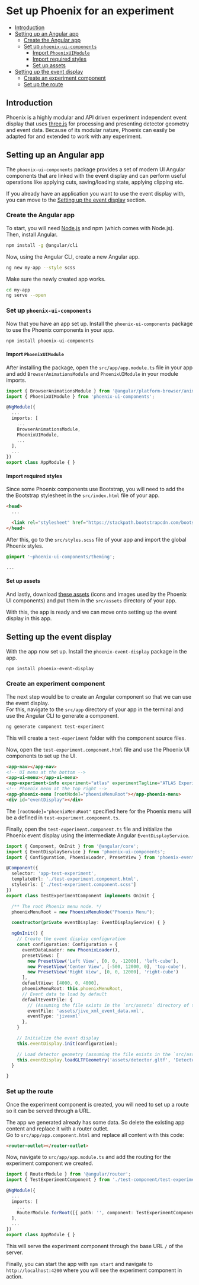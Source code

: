 # Set up Phoenix for an experiment

* [Introduction](#introduction)
* [Setting up an Angular app](#setting-up-an-angular-app)
  * [Create the Angular app](#create-the-angular-app)
  * [Set up `phoenix-ui-components`](#set-up-phoenix-ui-components)
    * [Import `PhoenixUIModule`](#import-phoenixuimodule)
    * [Import required styles](#import-required-styles)
    * [Set up assets](#set-up-assets)
* [Setting up the event display](#setting-up-the-event-display)
  * [Create an experiment component](#create-an-experiment-component)
  * [Set up the route](#set-up-the-route)

## Introduction

Phoenix is a highly modular and API driven experiment independent event display that uses [three.js](https://threejs.org) for processing and presenting detector geometry and event data. Because of its modular nature, Phoenix can easily be adapted for and extended to work with any experiment.

## Setting up an Angular app

The `phoenix-ui-components` package provides a set of modern UI Angular components that are linked with the event display and can perform useful operations like applying cuts, saving/loading state, applying clipping etc.

If you already have an application you want to use the event display with, you can move to the [Setting up the event display](#setting-up-the-event-display) section.

### Create the Angular app

To start, you will need [Node.js](https://nodejs.org/en/download/) and npm (which comes with Node.js).\
Then, install Angular.

```sh
npm install -g @angular/cli
```

Now, using the Angular CLI, create a new Angular app.

```sh
ng new my-app --style scss
```

Make sure the newly created app works.

```sh
cd my-app
ng serve --open
```

### Set up `phoenix-ui-components`

Now that you have an app set up. Install the `phoenix-ui-components` package to use the Phoenix components in your app.

```sh
npm install phoenix-ui-components
```

#### Import `PhoenixUIModule`

After installing the package, open the `src/app/app.module.ts` file in your app and add `BrowserAnimationsModule` and `PhoenixUIModule` in your module imports.

```ts
import { BrowserAnimationsModule } from '@angular/platform-browser/animations';
import { PhoenixUIModule } from 'phoenix-ui-components';

@NgModule({
  ...
  imports: [
    ...
    BrowserAnimationsModule,
    PhoenixUIModule,
    ...
  ],
  ...
})
export class AppModule { }
```

#### Import required styles

Since some Phoenix components use Bootstrap, you will need to add the the Bootstrap stylesheet in the `src/index.html` file of your app.

```html
<head>
  ...

  <link rel="stylesheet" href="https://stackpath.bootstrapcdn.com/bootstrap/4.3.1/css/bootstrap.min.css">
</head>
```

After this, go to the `src/styles.scss` file of your app and import the global Phoenix styles.

```scss
@import '~phoenix-ui-components/theming';

...
```

#### Set up assets

And lastly, download [these assets](https://github.com/HSF/phoenix/tree/master/packages/phoenix-ng/projects/phoenix-ui-components/src/assets) (icons and images used by the Phoenix UI components) and put them in the `src/assets` directory of your app.

With this, the app is ready and we can move onto setting up the event display in this app.

## Setting up the event display

With the app now set up. Install the `phoenix-event-display` package in the app.

```sh
npm install phoenix-event-display
```

### Create an experiment component

The next step would be to create an Angular component so that we can use the event display.\
For this, navigate to the `src/app` directory of your app in the terminal and use the Angular CLI to generate a component.

```sh
ng generate component test-experiment
```

This will create a `test-experiment` folder with the component source files.

Now, open the `test-experiment.component.html` file and use the Phoenix UI components to set up the UI.

```html
<app-nav></app-nav>
<!-- UI menu at the bottom -->
<app-ui-menu></app-ui-menu>
<app-experiment-info experiment="atlas" experimentTagline="ATLAS Experiment at CERN"></app-experiment-info>
<!-- Phoenix menu at the top right -->
<app-phoenix-menu [rootNode]="phoenixMenuRoot"></app-phoenix-menu>
<div id="eventDisplay"></div>
```

The `[rootNode]="phoenixMenuRoot"` specified here for the Phoenix menu will be a defined in `test-experiment.component.ts`.

Finally, open the `test-experiment.component.ts` file and initialize the Phoenix event display using the intermediate Angular `EventDisplayService`.

```ts
import { Component, OnInit } from '@angular/core';
import { EventDisplayService } from 'phoenix-ui-components';
import { Configuration, PhoenixLoader, PresetView } from 'phoenix-event-display';

@Component({
  selector: 'app-test-experiment',
  templateUrl: './test-experiment.component.html',
  styleUrls: ['./test-experiment.component.scss']
})
export class TestExperimentComponent implements OnInit {

  /** The root Phoenix menu node. */
  phoenixMenuRoot = new PhoenixMenuNode("Phoenix Menu");

  constructor(private eventDisplay: EventDisplayService) { }

  ngOnInit() {
    // Create the event display configuration
    const configuration: Configuration = {
      eventDataLoader: new PhoenixLoader(),
      presetViews: [
        new PresetView('Left View', [0, 0, -12000], 'left-cube'),
        new PresetView('Center View', [-500, 12000, 0], 'top-cube'),
        new PresetView('Right View', [0, 0, 12000], 'right-cube')
      ],
      defaultView: [4000, 0, 4000],
      phoenixMenuRoot: this.phoenixMenuRoot,
      // Event data to load by default
      defaultEventFile: {
        // (Assuming the file exists in the `src/assets` directory of the app)
        eventFile: 'assets/jive_xml_event_data.xml',
        eventType: 'jivexml'
      },
    }

    // Initialize the event display
    this.eventDisplay.init(configuration);

    // Load detector geometry (assuming the file exists in the `src/assets` directory of the app)
    this.eventDisplay.loadGLTFGeometry('assets/detector.gltf', 'Detector');
  }

}
```

### Set up the route

Once the experiment component is created, you will need to set up a route so it can be served through a URL.

The app we generated already has some data. So delete the existing app content and replace it with a router outlet.\
Go to `src/app/app.component.html` and replace all content with this code:

```html
<router-outlet></router-outlet>
```

Now, navigate to `src/app/app.module.ts` and add the routing for the experiment component we created.

```ts
import { RouterModule } from '@angular/router';
import { TestExperimentComponent } from './test-component/test-experiment.component';

@NgModule({
  ...
  imports: [
    ...
    RouterModule.forRoot([{ path: '', component: TestExperimentComponent }])
  ],
  ...
})
export class AppModule { }
```

This will serve the experiment component through the base URL `/` of the server.

Finally, you can start the app with `npm start` and navigate to `http://localhost:4200` where you will see the experiment component in action.
